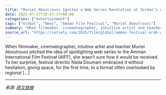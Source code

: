 ```yaml
---
title: "Muriel Aboulrouss Ignites a Web Series Revolution at Jordan’s Amman Film Festival"
date: 2025-07-17T10:47:37+08:00
categories: ["entertainment"]
tags: ["Global", "News", "Amman Film Festival", "Muriel Aboulrouss"]
summary: "When filmmaker, cinematographer, intuitive artist and teacher Muriel Aboulrouss pitched the idea of spotlighting web series to the Amman International Film Festival (AIFF), she wasn’t sure how it woul"
source_url: "https://variety.com/2025/film/global/amman-festival-arab-web-series-muriel-aboulrouss-spark-1236461025/"
---
```


When filmmaker, cinematographer, intuitive artist and teacher Muriel Aboulrouss pitched the idea of spotlighting web series to the Amman International Film Festival (AIFF), she wasn’t sure how it would be received. To her surprise, festival director Nada Doumani embraced it without hesitation, giving space, for the first time, to a format often overlooked by regional [&#8230;]

---

*来源: [原文链接](https://variety.com/2025/film/global/amman-festival-arab-web-series-muriel-aboulrouss-spark-1236461025/)*
